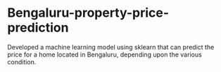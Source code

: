 # Bengaluru-property-price-prediction
Developed a machine learning model using sklearn that can predict the price for a home located in Bengaluru, depending upon the various condition.
